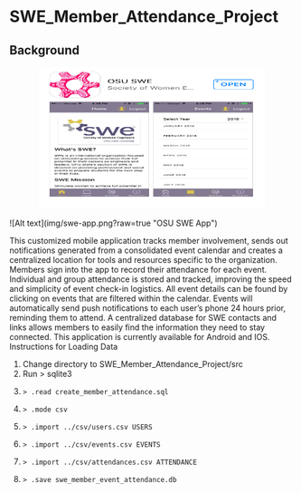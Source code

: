 # SWE_Member_Attendance_Project

## Background ##

<p align="center">
  <img width="400" height="250" src="img/swe-app.png">
</p>
![Alt text](img/swe-app.png?raw=true "OSU SWE App")

This customized mobile application tracks member involvement, sends out notifications generated from a consolidated event calendar and creates a centralized location for tools and resources specific to the organization. Members sign into the app to record their attendance for each event. Individual and group attendance is stored and tracked, improving the speed and simplicity of event check-in logistics. All event details can be found by clicking on events that are filtered within the calendar. Events will automatically send push notifications to each user’s phone 24 hours prior, reminding them to attend. A centralized database for SWE contacts and links allows members to easily find the information they need to stay connected. This application is currently available for Android and IOS.
Instructions for Loading Data 
1. Change directory to SWE_Member_Attendance_Project/src
2. Run > sqlite3
3.     > .read create_member_attendance.sql
4.     > .mode csv
5.     > .import ../csv/users.csv USERS
6.     > .import ../csv/events.csv EVENTS
7.     > .import ../csv/attendances.csv ATTENDANCE
8.     > .save swe_member_event_attendance.db
